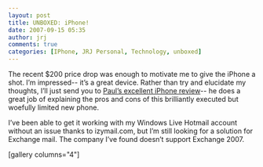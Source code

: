 ```yaml
---
layout: post
title: UNBOXED: iPhone!
date: 2007-09-15 05:35
author: jrj
comments: true
categories: [IPhone, JRJ Personal, Technology, unboxed]
---
```

<div style="text-align: center"></div>
The recent $200 price drop was enough to motivate me to give the iPhone a shot. I’m impressed-- it’s a great device. Rather than try and elucidate my thoughts, I’ll just send you to <a href="http://www.winsupersite.com/reviews/iphone.asp" target="_new">Paul’s excellent iPhone review</a>-- he does a great job of explaining the pros and cons of this brilliantly executed but woefully limited new phone.

I’ve been able to get it working with my Windows Live Hotmail account without an issue thanks to izymail.com, but I’m still looking for a solution for Exchange mail. The company I’ve found doesn’t support Exchange 2007.

[gallery columns="4"]
